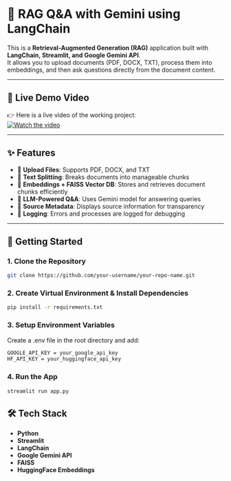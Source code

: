 # 📂 RAG Q&A with Gemini using LangChain

This is a **Retrieval-Augmented Generation (RAG)** application built with **LangChain, Streamlit, and Google Gemini API**.  
It allows you to upload documents (PDF, DOCX, TXT), process them into embeddings, and then ask questions directly from the document content.

---

## 🎥 Live Demo Video
👉 Here is a live video of the working project:  
[![Watch the video](https://img.youtube.com/vi/xdbs141ZemQ/0.jpg)](https://youtu.be/xdbs141ZemQ)

---

## ✨ Features
- 📄 **Upload Files**: Supports PDF, DOCX, and TXT  
- 🧩 **Text Splitting**: Breaks documents into manageable chunks  
- 🧠 **Embeddings + FAISS Vector DB**: Stores and retrieves document chunks efficiently  
- 🤖 **LLM-Powered Q&A**: Uses Gemini model for answering queries  
- 📎 **Source Metadata**: Displays source information for transparency  
- 📝 **Logging**: Errors and processes are logged for debugging  

---

## 🚀 Getting Started

### 1. Clone the Repository
```bash
git clone https://github.com/your-username/your-repo-name.git
```

### 2. Create Virtual Environment & Install Dependencies
```bash
pip install -r requirements.txt
```

### 3. Setup Environment Variables
Create a .env file in the root directory and add:
```bash
GOOGLE_API_KEY = your_google_api_key
HF_API_KEY = your_huggingface_api_key
```

### 4. Run the App
```bash
streamlit run app.py
```

## 🛠️ Tech Stack

- **Python**
- **Streamlit**  
- **LangChain**  
- **Google Gemini API**  
- **FAISS**  
- **HuggingFace Embeddings**
